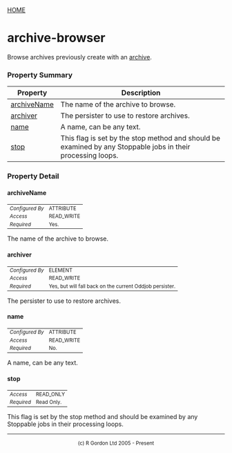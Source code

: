 [HOME](../../../README.md)
# archive-browser

Browse archives previously create with an [archive](../../../org/oddjob/persist/ArchiveJob.md).

### Property Summary

| Property | Description |
| -------- | ----------- |
| [archiveName](#propertyarchivename) | The name of the archive to browse. | 
| [archiver](#propertyarchiver) | The persister to use to restore archives. | 
| [name](#propertyname) | A name, can be any text. | 
| [stop](#propertystop) | This flag is set by the stop method and should be examined by any Stoppable jobs in their processing loops. | 


### Property Detail
#### archiveName <a name="propertyarchivename"></a>

<table style='font-size:smaller'>
      <tr><td><i>Configured By</i></td><td>ATTRIBUTE</td></tr>
      <tr><td><i>Access</i></td><td>READ_WRITE</td></tr>
      <tr><td><i>Required</i></td><td>Yes.</td></tr>
</table>

The name of the archive to browse.

#### archiver <a name="propertyarchiver"></a>

<table style='font-size:smaller'>
      <tr><td><i>Configured By</i></td><td>ELEMENT</td></tr>
      <tr><td><i>Access</i></td><td>READ_WRITE</td></tr>
      <tr><td><i>Required</i></td><td>Yes, but will fall back on the current Oddjob persister.</td></tr>
</table>

The persister to use to restore archives.

#### name <a name="propertyname"></a>

<table style='font-size:smaller'>
      <tr><td><i>Configured By</i></td><td>ATTRIBUTE</td></tr>
      <tr><td><i>Access</i></td><td>READ_WRITE</td></tr>
      <tr><td><i>Required</i></td><td>No.</td></tr>
</table>

A name, can be any text.

#### stop <a name="propertystop"></a>

<table style='font-size:smaller'>
      <tr><td><i>Access</i></td><td>READ_ONLY</td></tr>
      <tr><td><i>Required</i></td><td>Read Only.</td></tr>
</table>

This flag is set by the stop method and should
be examined by any Stoppable jobs in their processing loops.


-----------------------

<div style='font-size: smaller; text-align: center;'>(c) R Gordon Ltd 2005 - Present</div>
